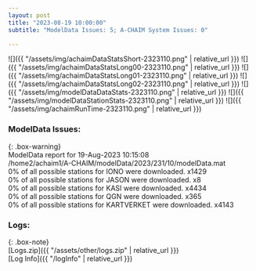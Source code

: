```yaml
---
layout: post
title: "2023-08-19 10:00:00"
subtitle: "ModelData Issues: 5; A-CHAIM System Issues: 0"

---
```


![]({{ "/assets/img/achaimDataStatsShort-2323110.png" | relative_url }})
![]({{ "/assets/img/achaimDataStatsLong00-2323110.png" | relative_url }})
![]({{ "/assets/img/achaimDataStatsLong01-2323110.png" | relative_url }})
![]({{ "/assets/img/achaimDataStatsLong02-2323110.png" | relative_url }})
![]({{ "/assets/img/modelDataDataStats-2323110.png" | relative_url }})
![]({{ "/assets/img/modelDataStationStats-2323110.png" | relative_url }})
![]({{ "/assets/img/achaimRunTime-2323110.png" | relative_url }})


### ModelData Issues:  
  
{: .box-warning}  
 ModelData report for 19-Aug-2023 10:15:08   
 /home2/achaim1/A-CHAIM/modelData/2023/231/10/modelData.mat   
 0% of all possible stations for IONO were downloaded. x1429   
 0% of all possible stations for JASON were downloaded. x8   
 0% of all possible stations for KASI were downloaded. x4434   
 0% of all possible stations for QGN were downloaded. x365   
 0% of all possible stations for KARTVERKET were downloaded. x4143   
  


### Logs:  
  
{: .box-note}  
[Logs.zip]({{ "/assets/other/logs.zip" | relative_url }})  
[Log Info]({{ "/logInfo" | relative_url }})  
